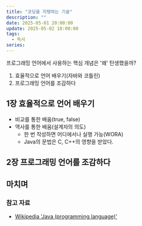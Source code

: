 ```yaml
---
title: "코딩을 지탱하는 기술"
description: ""
date: 2025-05-01 20:00:00
update: 2025-05-02 18:00:00
tags:
  - 독서
series: 
---
```


프로그래밍 언어에서 사용하는 핵심 개념은 '왜' 탄생했을까?

1. 효율적으로 언어 배우기(자바와 코틀린)
2. 프로그래밍 언어를 조감하다

## 1장 효율적으로 언어 배우기

- 비교를 통한 배움(true, false)
- 역사를 통한 배움(설계자의 의도)
    - 한 번 작성하면 어디에서나 실행 가능(WORA)
    - Java의 문법은 C, C++의 영향을 받았다.

## 2장 프로그래밍 언어를 조감하다

## 마치며

### 참고 자료

- [Wikipedia 'Java (programming language)'](https://en.wikipedia.org/wiki/Java_(programming_language))